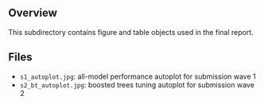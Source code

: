 ## Overview

This subdirectory contains figure and table objects used in the final report.

## Files

- `s1_autoplot.jpg`: all-model performance autoplot for submission wave 1
- `s2_bt_autoplot.jpg`: boosted trees tuning autoplot for submission wave 2